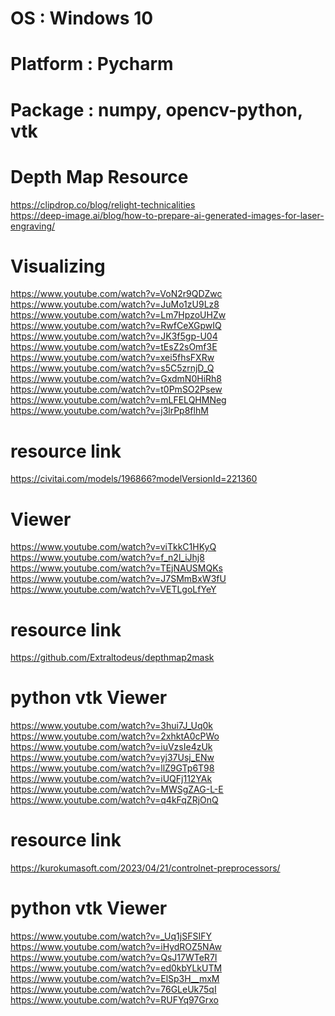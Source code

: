 # OS        : Windows 10
# Platform  : Pycharm 
# Package   : numpy, opencv-python, vtk
# Depth Map Resource 
https://clipdrop.co/blog/relight-technicalities  
https://deep-image.ai/blog/how-to-prepare-ai-generated-images-for-laser-engraving/ 
# Visualizing 
https://www.youtube.com/watch?v=VoN2r9QDZwc \
https://www.youtube.com/watch?v=JuMo1zU9Lz8 \
https://www.youtube.com/watch?v=Lm7HpzoUHZw \
https://www.youtube.com/watch?v=RwfCeXGpwIQ \
https://www.youtube.com/watch?v=JK3f5gp-U04 \
https://www.youtube.com/watch?v=tEsZ2sOmf3E \
https://www.youtube.com/watch?v=xei5fhsFXRw \
https://www.youtube.com/watch?v=s5C5zrnjD_Q \
https://www.youtube.com/watch?v=GxdmN0HiRh8 \
https://www.youtube.com/watch?v=t0PmSO2Psew \
https://www.youtube.com/watch?v=mLFELQHMNeg \
https://www.youtube.com/watch?v=j3lrPp8flhM 

# resource link 
https://civitai.com/models/196866?modelVersionId=221360

# Viewer 
https://www.youtube.com/watch?v=viTkkC1HKyQ \
https://www.youtube.com/watch?v=f_n2l_iJhj8 \
https://www.youtube.com/watch?v=TEjNAUSMQKs \
https://www.youtube.com/watch?v=J7SMmBxW3fU \
https://www.youtube.com/watch?v=VETLgoLfYeY

# resource link
https://github.com/Extraltodeus/depthmap2mask
# python vtk Viewer 
https://www.youtube.com/watch?v=3hui7J_Uq0k \
https://www.youtube.com/watch?v=2xhktA0cPWo \
https://www.youtube.com/watch?v=iuVzsIe4zUk \
https://www.youtube.com/watch?v=yj37Usj_ENw \
https://www.youtube.com/watch?v=llZ9GTp6T98 \
https://www.youtube.com/watch?v=iUQFj112YAk \
https://www.youtube.com/watch?v=MWSgZAG-L-E \
https://www.youtube.com/watch?v=q4kFqZRjOnQ 

# resource link
https://kurokumasoft.com/2023/04/21/controlnet-preprocessors/

# python vtk Viewer 
https://www.youtube.com/watch?v=_Uq1jSFSIFY \
https://www.youtube.com/watch?v=iHydROZ5NAw \
https://www.youtube.com/watch?v=QsJ17WTeR7I \
https://www.youtube.com/watch?v=ed0kbYLkUTM \
https://www.youtube.com/watch?v=ElSp3H__mxM \
https://www.youtube.com/watch?v=76GLeUk75qI \
https://www.youtube.com/watch?v=RUFYq97Grxo







